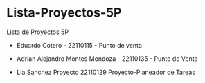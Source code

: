 # Lista-Proyectos-5P
Lista de Proyectos 5P
- Eduardo Cotero - 22110115 - Punto de venta
- Adrian Alejandro Montes Mendoza - 22110135 - Punto de Venta

- Lia Sanchez Proyecto 22110129 Proyecto-Planeador de Tareas